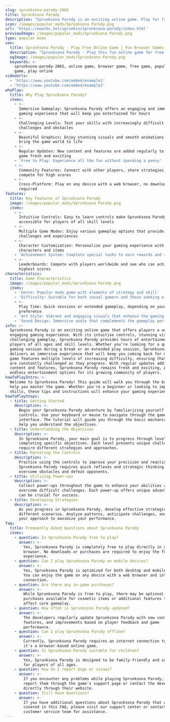 ```yaml
---
slug: sprunksona-parody-2865
title: Sprunksona Parody
description: "Sprunksona Parody is an exciting online game. Play for free directly in your browser!"
icon: /images/popular_mods/Sprunksona Parody.png
url: 'https://wowtbc.net/sprunkin/sprunksona-parody/index.html'
previewImage: /images/popular_mods/Sprunksona Parody.png
type: popular mods
seo:
  title: Sprunksona Parody - Play Free Online Game | Fun Browser Games
  description: "Sprunksona Parody - Play this fun online game for free in your browser. No download required!"
  ogImage: /images/popular_mods/Sprunksona Parody.png
  keywords: >-
    sprunksona-parody-2865, online game, browser game, free game, popular mods
    game, play online
videoUrls:
  - 'https://www.youtube.com/embed/example1'
  - 'https://www.youtube.com/embed/example2'
whyPlay:
  title: Why Play Sprunksona Parody?
  items:
    - >-
      Immersive Gameplay: Sprunksona Parody offers an engaging and immersive
      gaming experience that will keep you entertained for hours
    - >-
      Challenging Levels: Test your skills with increasingly difficult
      challenges and obstacles
    - >-
      Beautiful Graphics: Enjoy stunning visuals and smooth animations that
      bring the game world to life
    - >-
      Regular Updates: New content and features are added regularly to keep the
      game fresh and exciting
    - 'Free to Play: Experience all the fun without spending a penny'
    - >-
      Community Features: Connect with other players, share strategies, and
      compete for high scores
    - >-
      Cross-Platform: Play on any device with a web browser, no downloads
      required
features:
  title: Key Features of Sprunksona Parody
  image: /images/popular_mods/Sprunksona Parody.png
  items:
    - >-
      Intuitive Controls: Easy to learn controls make Sprunksona Parody
      accessible for players of all skill levels
    - >-
      Multiple Game Modes: Enjoy various gameplay options that provide different
      challenges and experiences
    - >-
      Character Customization: Personalize your gaming experience with unique
      characters and items
    - 'Achievement System: Complete special tasks to earn rewards and recognition'
    - >-
      Leaderboards: Compete with players worldwide and see who can achieve the
      highest scores
characteristics:
  title: Game Characteristics
  image: /images/popular_mods/Sprunksona Parody.png
  items:
    - 'Genre: Popular mods game with elements of strategy and skill'
    - 'Difficulty: Suitable for both casual gamers and those seeking a challenge'
    - >-
      Play Time: Quick sessions or extended gameplay, depending on your
      preference
    - 'Art Style: Vibrant and engaging visuals that enhance the gaming experience'
    - 'Sound Design: Immersive audio that complements the gameplay perfectly'
info: >-
  Sprunksona Parody is an exciting online game that offers players a unique and
  engaging gaming experience. With its intuitive controls, stunning visuals, and
  challenging gameplay, Sprunksona Parody provides hours of entertainment for
  players of all ages and skill levels. Whether you're looking for a quick
  gaming session during a break or an extended play session, Sprunksona Parody
  delivers an immersive experience that will keep you coming back for more. The
  game features multiple levels of increasing difficulty, ensuring that players
  are constantly challenged as they progress. With regular updates adding new
  content and features, Sprunksona Parody remains fresh and exciting, providing
  endless entertainment options for its growing community of players.
howToPlayIntro: >-
  Welcome to Sprunksona Parody! This guide will walk you through the basics and
  help you master the game. Whether you're a beginner or looking to improve your
  skills, these tips and instructions will enhance your gaming experience.
howToPlaySteps:
  - title: Getting Started
    description: >-
      Begin your Sprunksona Parody adventure by familiarizing yourself with the
      controls. Use your keyboard or mouse to navigate through the game
      interface. The tutorial will guide you through the basic mechanics and
      help you understand the objectives.
  - title: Understanding the Objectives
    description: >-
      In Sprunksona Parody, your main goal is to progress through levels by
      completing specific objectives. Each level presents unique challenges that
      require different strategies and approaches.
  - title: Mastering the Controls
    description: >-
      Practice using the controls to improve your precision and reaction time.
      Sprunksona Parody requires quick reflexes and strategic thinking to
      overcome obstacles and defeat opponents.
  - title: Utilizing Power-ups
    description: >-
      Collect power-ups throughout the game to enhance your abilities and
      overcome difficult challenges. Each power-up offers unique advantages that
      can be crucial for success.
  - title: Developing Strategies
    description: >-
      As you progress in Sprunksona Parody, develop effective strategies for
      different scenarios. Analyze patterns, anticipate challenges, and adapt
      your approach to maximize your performance.
faq:
  title: Frequently Asked Questions about Sprunksona Parody
  items:
    - question: Is Sprunksona Parody free to play?
      answer: >-
        Yes, Sprunksona Parody is completely free to play directly in your web
        browser. No downloads or purchases are required to enjoy the full game
        experience.
    - question: Can I play Sprunksona Parody on mobile devices?
      answer: >-
        Yes, Sprunksona Parody is optimized for both desktop and mobile play.
        You can enjoy the game on any device with a web browser and internet
        connection.
    - question: Are there any in-game purchases?
      answer: >-
        While Sprunksona Parody is free to play, there may be optional in-game
        purchases available for cosmetic items or additional features that don't
        affect core gameplay.
    - question: How often is Sprunksona Parody updated?
      answer: >-
        The developers regularly update Sprunksona Parody with new content,
        features, and improvements based on player feedback and game
        performance.
    - question: Can I play Sprunksona Parody offline?
      answer: >-
        Currently, Sprunksona Parody requires an internet connection to play as
        it's a browser-based online game.
    - question: Is Sprunksona Parody suitable for children?
      answer: >-
        Yes, Sprunksona Parody is designed to be family-friendly and suitable
        for players of all ages.
    - question: How do I report bugs or issues?
      answer: >-
        If you encounter any problems while playing Sprunksona Parody, you can
        report them through the game's support page or contact the developers
        directly through their website.
    - question: Still Have Questions?
      answer: >-
        If you have additional questions about Sprunksona Parody that aren't
        covered in this FAQ, please visit our support center or contact our
        customer service team for assistance.
---
```


